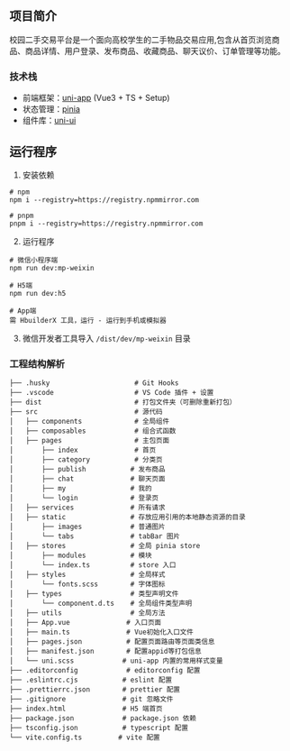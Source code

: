 ## 项目简介

校园二手交易平台是一个面向高校学生的二手物品交易应用,包含从首页浏览商品、商品详情、用户登录、发布商品、收藏商品、聊天议价、订单管理等功能。

### 技术栈

- 前端框架：[uni-app](https://uniapp.dcloud.net.cn/) (Vue3 + TS + Setup)  
- 状态管理：[pinia](https://pinia.vuejs.org/zh/)
- 组件库：[uni-ui](https://uniapp.dcloud.net.cn/component/uniui/uni-ui.html)

## 运行程序

1. 安装依赖

```shell
# npm
npm i --registry=https://registry.npmmirror.com

# pnpm
pnpm i --registry=https://registry.npmmirror.com
```

2. 运行程序

```shell
# 微信小程序端
npm run dev:mp-weixin

# H5端
npm run dev:h5

# App端
需 HbuilderX 工具，运行 - 运行到手机或模拟器
```

3. 微信开发者工具导入 `/dist/dev/mp-weixin` 目录

### 工程结构解析

```
├── .husky                     # Git Hooks
├── .vscode                    # VS Code 插件 + 设置
├── dist                       # 打包文件夹（可删除重新打包）
├── src                        # 源代码
│   ├── components             # 全局组件
│   ├── composables            # 组合式函数
│   ├── pages                  # 主包页面
│       ├── index              # 首页
│       ├── category           # 分类页
│       ├── publish           # 发布商品
│       ├── chat              # 聊天页面
│       ├── my                # 我的
│       └── login             # 登录页
│   ├── services              # 所有请求
│   ├── static                # 存放应用引用的本地静态资源的目录
│       ├── images            # 普通图片
│       └── tabs              # tabBar 图片
│   ├── stores                # 全局 pinia store
│       ├── modules           # 模块
│       └── index.ts          # store 入口
│   ├── styles                # 全局样式
│       └── fonts.scss        # 字体图标
│   ├── types                 # 类型声明文件
│       └── component.d.ts    # 全局组件类型声明
│   ├── utils                 # 全局方法
│   ├── App.vue              # 入口页面
│   ├── main.ts              # Vue初始化入口文件
│   ├── pages.json           # 配置页面路由等页面类信息
│   ├── manifest.json        # 配置appid等打包信息
│   └── uni.scss            # uni-app 内置的常用样式变量
├── .editorconfig            # editorconfig 配置
├── .eslintrc.cjs           # eslint 配置
├── .prettierrc.json        # prettier 配置
├── .gitignore              # git 忽略文件
├── index.html              # H5 端首页
├── package.json            # package.json 依赖
├── tsconfig.json           # typescript 配置
└── vite.config.ts         # vite 配置
```
